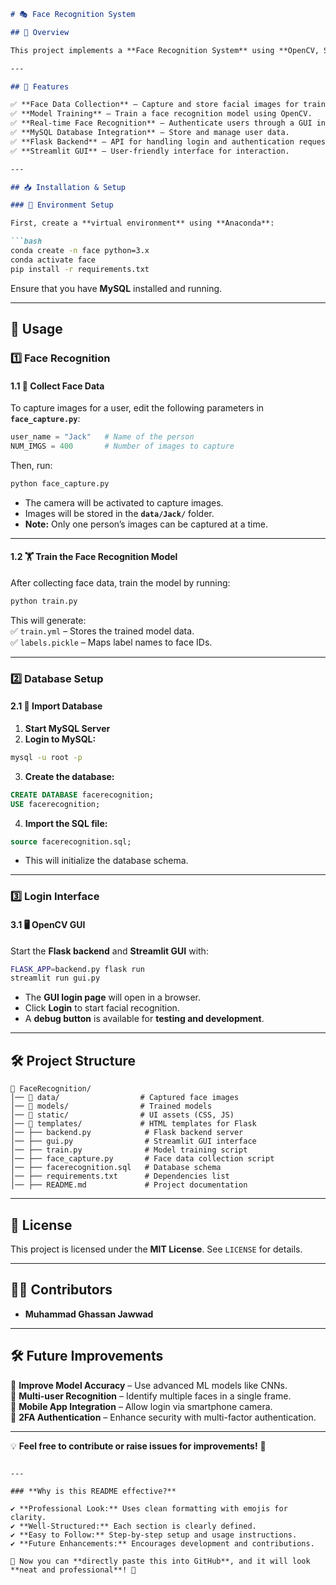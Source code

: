 

```markdown
# 🎭 Face Recognition System  

## 📌 Overview  

This project implements a **Face Recognition System** using **OpenCV, Streamlit, and Flask**. It enables **face data collection, training, and real-time recognition** with an integrated **GUI for authentication**. The system also integrates with **MySQL** for user data management.  

---

## 🚀 Features  

✅ **Face Data Collection** – Capture and store facial images for training.  
✅ **Model Training** – Train a face recognition model using OpenCV.  
✅ **Real-time Face Recognition** – Authenticate users through a GUI interface.  
✅ **MySQL Database Integration** – Store and manage user data.  
✅ **Flask Backend** – API for handling login and authentication requests.  
✅ **Streamlit GUI** – User-friendly interface for interaction.  

---

## 📥 Installation & Setup  

### 🔧 Environment Setup  

First, create a **virtual environment** using **Anaconda**:  

```bash
conda create -n face python=3.x
conda activate face
pip install -r requirements.txt
```

Ensure that you have **MySQL** installed and running.  

---

## 🔄 Usage  

### 1️⃣ Face Recognition  

#### 1.1 📸 Collect Face Data  

To capture images for a user, edit the following parameters in **`face_capture.py`**:  

```python
user_name = "Jack"   # Name of the person
NUM_IMGS = 400       # Number of images to capture
```

Then, run:  

```bash
python face_capture.py
```

- The camera will be activated to capture images.  
- Images will be stored in the **`data/Jack/`** folder.  
- **Note:** Only one person’s images can be captured at a time.  

---

#### 1.2 🏋️ Train the Face Recognition Model  

After collecting face data, train the model by running:  

```bash
python train.py
```

This will generate:  
✅ `train.yml` – Stores the trained model data.  
✅ `labels.pickle` – Maps label names to face IDs.  

---

### 2️⃣ Database Setup  

#### 2.1 📂 Import Database  

1. **Start MySQL Server**  
2. **Login to MySQL:**  

```bash
mysql -u root -p
```

3. **Create the database:**  

```sql
CREATE DATABASE facerecognition;
USE facerecognition;
```

4. **Import the SQL file:**  

```sql
source facerecognition.sql;
```

- This will initialize the database schema.  

---

### 3️⃣ Login Interface  

#### 3.1 🖥️ OpenCV GUI  

Start the **Flask backend** and **Streamlit GUI** with:  

```bash
FLASK_APP=backend.py flask run
streamlit run gui.py
```

- The **GUI login page** will open in a browser.  
- Click **Login** to start facial recognition.  
- A **debug button** is available for **testing and development**.  

---

## 🛠️ Project Structure  

```
📂 FaceRecognition/
│── 📂 data/                  # Captured face images
│── 📂 models/                # Trained models
│── 📂 static/                # UI assets (CSS, JS)
│── 📂 templates/             # HTML templates for Flask
│── ├── backend.py            # Flask backend server
│── ├── gui.py                # Streamlit GUI interface
│── ├── train.py              # Model training script
│── ├── face_capture.py       # Face data collection script
│── ├── facerecognition.sql   # Database schema
│── ├── requirements.txt      # Dependencies list
│── ├── README.md             # Project documentation
```

---

## 📜 License  

This project is licensed under the **MIT License**. See `LICENSE` for details.  

---

## 👨‍💻 Contributors  

- **Muhammad Ghassan Jawwad**  


---

## 🛠 Future Improvements  

📌 **Improve Model Accuracy** – Use advanced ML models like CNNs.  
📌 **Multi-user Recognition** – Identify multiple faces in a single frame.  
📌 **Mobile App Integration** – Allow login via smartphone camera.  
📌 **2FA Authentication** – Enhance security with multi-factor authentication.  

---

💡 **Feel free to contribute or raise issues for improvements!** 🚀  
```

---

### **Why is this README effective?**  

✔ **Professional Look:** Uses clean formatting with emojis for clarity.  
✔ **Well-Structured:** Each section is clearly defined.  
✔ **Easy to Follow:** Step-by-step setup and usage instructions.  
✔ **Future Enhancements:** Encourages development and contributions.  

💯 Now you can **directly paste this into GitHub**, and it will look **neat and professional**! 🚀
